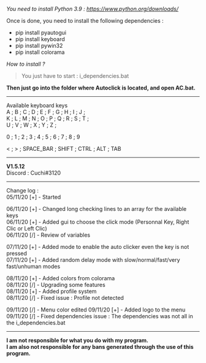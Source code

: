 *You need to install Python 3.9 : https://www.python.org/downloads/*

Once is done, you need to install the following dependencies :  
- pip install pyautogui  
- pip install keyboard  
- pip install pywin32  
- pip install colorama  

*How to install ?*
> You just have to start : i_dependencies.bat

**Then just go into the folder where Autoclick is located, and open AC.bat.**
_______  
Available keyboard keys   
A ; B ; C ; D ; E ; F ; G ; H ; I ; J ;  
K ; L ; M ; N ; O ; P ; Q ; R ; S ; T ;  
U ; V ; W ; X ; Y ; Z ;  

0 ; 1 ; 2 ; 3 ; 4 ; 5 ; 6 ; 7 ; 8 ; 9  

< ; > ; SPACE_BAR ; SHIFT ; CTRL ; ALT ; TAB  
_______  
**V1.5.12**  
Discord : Cuchi#3120
_______  
Change log :   
05/11/20 [+] -	Started  

06/11/20 [+] -	Changed long checking lines to an array for the available keys  
06/11/20 [+] -	Added gui to choose the click mode (Personnal Key, Right Clic or Left Clic)  
06/11/20 [/] -	Review of variables  

07/11/20 [+] -	Added mode to enable the auto clicker even the key is not pressed  
07/11/20 [+] -	Added random delay mode with slow/normal/fast/very fast/unhuman modes  

08/11/20 [+] -	Added colors from colorama  
08/11/20 [/] -	Upgrading some features  
08/11/20 [+] -	Added profile system  
08/11/20 [/] -  Fixed issue : Profile not detected

09/11/20 [/] - Menu color edited
09/11/20 [+] - Added logo to the menu
09/11/20 [/] - Fixed dependencies issue : The dependencies was not all in the i_dependencies.bat
_______  
**I am not responsible for what you do with my program.**   
**I am also not responsible for any bans generated through the use of this program.**  
